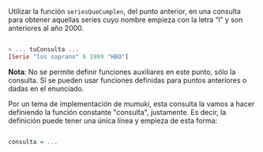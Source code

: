 Utilizar la función ```seriesQueCumplen```, del punto anterior, en una consulta para obtener aquellas series cuyo nombre empieza con la letra “l” y son anteriores al año 2000. 

```haskell

> ... tuConsulta ...
[Serie "los soprano" 6 1999 "HBO"]

```

**Nota**: No se permite definir funciones auxiliares en este punto, sólo la consulta. Sí se pueden usar funciones definidas para puntos anteriores o dadas en el enunciado.

Por un tema de implementación de mumuki, esta consulta la vamos a hacer definiendo la función constante "consulta", justamente. Es decir, la definición puede tener una única línea y empieza de esta forma:

```haskell

consulta = ...

```

